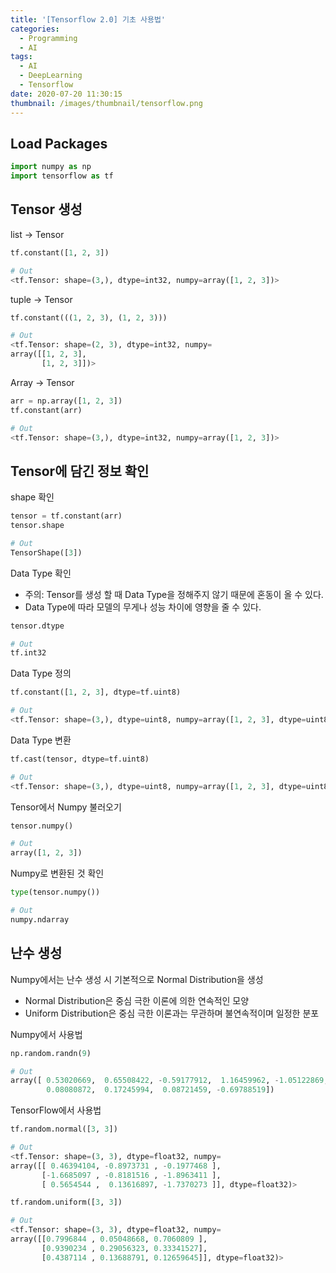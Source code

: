 ```yaml
---
title: '[Tensorflow 2.0] 기초 사용법'
categories:
  - Programming
  - AI
tags:
  - AI
  - DeepLearning
  - Tensorflow
date: 2020-07-20 11:30:15
thumbnail: /images/thumbnail/tensorflow.png
---
```


## Load Packages

```python
import numpy as np
import tensorflow as tf
```

## Tensor 생성

list -> Tensor

```python
tf.constant([1, 2, 3])

# Out
<tf.Tensor: shape=(3,), dtype=int32, numpy=array([1, 2, 3])>
```

tuple -> Tensor

```python
tf.constant(((1, 2, 3), (1, 2, 3)))

# Out
<tf.Tensor: shape=(2, 3), dtype=int32, numpy=
array([[1, 2, 3],
       [1, 2, 3]])>
```

Array -> Tensor

```python
arr = np.array([1, 2, 3])
tf.constant(arr)

# Out
<tf.Tensor: shape=(3,), dtype=int32, numpy=array([1, 2, 3])>
```

## Tensor에 담긴 정보 확인

shape 확인

```python
tensor = tf.constant(arr)
tensor.shape

# Out
TensorShape([3])
```

Data Type 확인

- 주의: Tensor를 생성 할 때 Data Type을 정해주지 않기 때문에 혼동이 올 수 있다.
- Data Type에 따라 모델의 무게나 성능 차이에 영향을 줄 수 있다.

```python
tensor.dtype

# Out
tf.int32
```

Data Type 정의

```python
tf.constant([1, 2, 3], dtype=tf.uint8)

# Out
<tf.Tensor: shape=(3,), dtype=uint8, numpy=array([1, 2, 3], dtype=uint8)>
```

Data Type 변환

```python
tf.cast(tensor, dtype=tf.uint8)

# Out
<tf.Tensor: shape=(3,), dtype=uint8, numpy=array([1, 2, 3], dtype=uint8)>
```

Tensor에서 Numpy 불러오기

```python
tensor.numpy()

# Out
array([1, 2, 3])
```

Numpy로 변환된 것 확인

```python
type(tensor.numpy())

# Out
numpy.ndarray
```

## 난수 생성

Numpy에서는 난수 생성 시 기본적으로 Normal Distribution을 생성

- Normal Distribution은 중심 극한 이론에 의한 연속적인 모양
- Uniform Distribution은 중심 극한 이론과는 무관하며 불연속적이며 일정한 분포

Numpy에서 사용법

```python
np.random.randn(9)

# Out
array([ 0.53020669,  0.65508422, -0.59177912,  1.16459962, -1.05122869,
        0.08080872,  0.17245994,  0.08721459, -0.69788519])
```

TensorFlow에서 사용법

```python
tf.random.normal([3, 3])

# Out
<tf.Tensor: shape=(3, 3), dtype=float32, numpy=
array([[ 0.46394104, -0.8973731 , -0.1977468 ],
       [-1.6685097 , -0.8181516 , -1.8963411 ],
       [ 0.5654544 ,  0.13616897, -1.7370273 ]], dtype=float32)>
```

```python
tf.random.uniform([3, 3])

# Out
<tf.Tensor: shape=(3, 3), dtype=float32, numpy=
array([[0.7996844 , 0.05048668, 0.7060809 ],
       [0.9390234 , 0.29056323, 0.33341527],
       [0.4387114 , 0.13688791, 0.12659645]], dtype=float32)>
```
